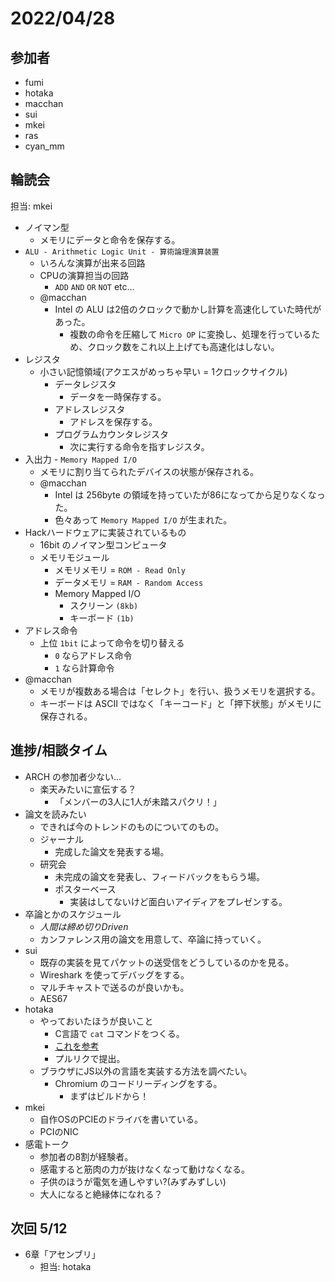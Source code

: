 # 2022/04/28

## 参加者

- fumi
- hotaka
- macchan
- sui
- mkei
- ras
- cyan_mm

## 輪読会

担当: mkei

- ノイマン型
  - メモリにデータと命令を保存する。
- `ALU - Arithmetic Logic Unit - 算術論理演算装置`
  - いろんな演算が出来る回路
  - CPUの演算担当の回路
    - `ADD` `AND` `OR` `NOT` etc...
  - @macchan
    - Intel の ALU は2倍のクロックで動かし計算を高速化していた時代があった。
      - 複数の命令を圧縮して `Micro OP` に変換し、処理を行っているため、クロック数をこれ以上上げても高速化はしない。
- レジスタ
  - 小さい記憶領域(アクエスがめっちゃ早い = 1クロックサイクル)
    - データレジスタ
      - データを一時保存する。
    - アドレスレジスタ
      - アドレスを保存する。
    - プログラムカウンタレジスタ
      - 次に実行する命令を指すレジスタ。
- 入出力 - `Memory Mapped I/O`
  - メモリに割り当てられたデバイスの状態が保存される。
  - @macchan
    - Intel は 256byte の領域を持っていたが86になってから足りなくなった。
    - 色々あって `Memory Mapped I/O` が生まれた。
- Hackハードウェアに実装されているもの
  - 16bit のノイマン型コンピュータ
  - メモリモジュール
    - メモリメモリ = `ROM - Read Only`
    - データメモリ = `RAM - Random Access`
    - Memory Mapped I/O
      - スクリーン `(8kb)`
      - キーボード `(1b)`
- アドレス命令
  - 上位 `1bit` によって命令を切り替える
    - `0` ならアドレス命令
    - `1` なら計算命令
- @macchan
  - メモリが複数ある場合は「セレクト」を行い、扱うメモリを選択する。
  - キーボードは ASCII ではなく「キーコード」と「押下状態」がメモリに保存される。

## 進捗/相談タイム

- ARCH の参加者少ない...
  - 楽天みたいに宣伝する？
    - 「メンバーの3人に1人が未踏スパクリ！」
- 論文を読みたい
  - できれば今のトレンドのものについてのもの。
  - ジャーナル
    - 完成した論文を発表する場。
  - 研究会
    - 未完成の論文を発表し、フィードバックをもらう場。
    - ポスターベース
      - 実装はしてないけど面白いアイディアをプレゼンする。
- 卒論とかのスケジュール
  - *人間は締め切りDriven*
  - カンファレンス用の論文を用意して、卒論に持っていく。
- sui
  - 既存の実装を見てパケットの送受信をどうしているのかを見る。
  - Wireshark を使ってデバッグをする。
  - マルチキャストで送るのが良いかも。
  - AES67
- hotaka
  - やっておいたほうが良いこと
    - C言語で `cat` コマンドをつくる。
    - [これを参考](https://github.com/sfc-arch/training/tree/master/cat)
    - プルリクで提出。
  - ブラウザにJS以外の言語を実装する方法を調べたい。
    - Chromium のコードリーディングをする。
      - まずはビルドから！
- mkei
  - 自作OSのPCIEのドライバを書いている。
  - PCIのNIC
- 感電トーク
  - 参加者の8割が経験者。
  - 感電すると筋肉の力が抜けなくなって動けなくなる。
  - 子供のほうが電気を通しやすい?(みずみずしい)
  - 大人になると絶縁体になれる？

## 次回 5/12

- 6章「アセンブリ」
  - 担当: hotaka
